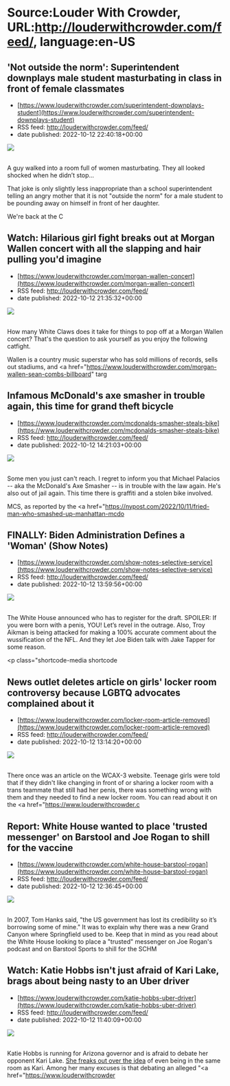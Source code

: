 # Source:Louder With Crowder, URL:http://louderwithcrowder.com/feed/, language:en-US

## 'Not outside the norm': Superintendent downplays male student masturbating in class in front of female classmates
 - [https://www.louderwithcrowder.com/superintendent-downplays-student](https://www.louderwithcrowder.com/superintendent-downplays-student)
 - RSS feed: http://louderwithcrowder.com/feed/
 - date published: 2022-10-12 22:40:18+00:00

<img src="https://www.louderwithcrowder.com/media-library/image.png?id=31933427&amp;width=1245&amp;height=700&amp;coordinates=0%2C0%2C0%2C137" /><br /><br /><p>A guy walked into a room full of women masturbating. They all looked shocked when he didn’t stop...</p><p>That joke is only slightly less inappropriate than a school superintendent telling an angry mother that it is not "outside the norm" for a male student to be pounding away on himself in front of her daughter.</p><p>We're back at the C

## Watch: Hilarious girl fight breaks out at Morgan Wallen concert with all the slapping and hair pulling you'd imagine
 - [https://www.louderwithcrowder.com/morgan-wallen-concert](https://www.louderwithcrowder.com/morgan-wallen-concert)
 - RSS feed: http://louderwithcrowder.com/feed/
 - date published: 2022-10-12 21:35:32+00:00

<img src="https://www.louderwithcrowder.com/media-library/image.png?id=31920791&amp;width=1200&amp;height=800&amp;coordinates=0%2C0%2C23%2C0" /><br /><br /><p>How many White Claws does it take for things to pop off at a Morgan Wallen concert? That's the question to ask yourself as you enjoy the following catfight. </p><p>Wallen is a country music superstar who has sold millions of records, sells out stadiums, and <a href="https://www.louderwithcrowder.com/morgan-wallen-sean-combs-billboard" targ

## Infamous McDonald's axe smasher in trouble again, this time for grand theft bicycle
 - [https://www.louderwithcrowder.com/mcdonalds-smasher-steals-bike](https://www.louderwithcrowder.com/mcdonalds-smasher-steals-bike)
 - RSS feed: http://louderwithcrowder.com/feed/
 - date published: 2022-10-12 14:21:03+00:00

<img src="https://www.louderwithcrowder.com/media-library/image.png?id=31896560&amp;width=1200&amp;height=600&amp;coordinates=0%2C0%2C0%2C252" /><br /><br /><p>Some men you just can't reach. I regret to inform you that Michael Palacios -- aka the McDonald's Axe Smasher -- is in trouble with the law again. He's also out of jail again. This time there is graffiti and a stolen bike involved.</p><p>MCS, as reported by the <a href="https://nypost.com/2022/10/11/fried-man-who-smashed-up-manhattan-mcdo

## FINALLY: Biden Administration Defines a 'Woman' (Show Notes)
 - [https://www.louderwithcrowder.com/show-notes-selective-service](https://www.louderwithcrowder.com/show-notes-selective-service)
 - RSS feed: http://louderwithcrowder.com/feed/
 - date published: 2022-10-12 13:59:56+00:00

<img src="https://www.louderwithcrowder.com/media-library/image.jpg?id=31896578&amp;width=1200&amp;height=600&amp;coordinates=0%2C0%2C0%2C80" /><br /><br /><p>The White House announced who has to register for the draft. SPOILER: If you were born with a penis, YOU! Let’s revel in the outrage. Also, Troy Aikman is being attacked for making a 100% accurate comment about the wussification of the NFL. And they let Joe Biden talk with Jake Tapper for some reason.</p><p class="shortcode-media shortcode

## News outlet deletes article on girls' locker room controversy because LGBTQ advocates complained about it
 - [https://www.louderwithcrowder.com/locker-room-article-removed](https://www.louderwithcrowder.com/locker-room-article-removed)
 - RSS feed: http://louderwithcrowder.com/feed/
 - date published: 2022-10-12 13:14:20+00:00

<img src="https://www.louderwithcrowder.com/media-library/image.png?id=31896307&amp;width=1245&amp;height=700&amp;coordinates=0%2C68%2C0%2C50" /><br /><br /><p>There once was an article on the WCAX-3 website. Teenage girls were told that if they didn't like changing in front of or sharing a locker room with a trans teammate that still had her penis, there was something wrong with them and they needed to find a new locker room. You can read about it on the <a href="https://www.louderwithcrowder.c

## Report: White House wanted to place 'trusted messenger' on Barstool and Joe Rogan to shill for the vaccine
 - [https://www.louderwithcrowder.com/white-house-barstool-rogan](https://www.louderwithcrowder.com/white-house-barstool-rogan)
 - RSS feed: http://louderwithcrowder.com/feed/
 - date published: 2022-10-12 12:36:45+00:00

<img src="https://www.louderwithcrowder.com/media-library/image.png?id=31896146&amp;width=1200&amp;height=800&amp;coordinates=0%2C0%2C24%2C0" /><br /><br /><p>In 2007, Tom Hanks said, "the US government has lost its credibility so it’s borrowing some of mine." It was to explain why there was a new Grand Canyon where Springfield used to be. Keep that in mind as you read about the White House looking to place a "trusted" messenger on Joe Rogan's podcast and on Barstool Sports to shill for the SCHM

## Watch: Katie Hobbs isn't just afraid of Kari Lake, brags about being nasty to an Uber driver
 - [https://www.louderwithcrowder.com/katie-hobbs-uber-driver](https://www.louderwithcrowder.com/katie-hobbs-uber-driver)
 - RSS feed: http://louderwithcrowder.com/feed/
 - date published: 2022-10-12 11:40:09+00:00

<img src="https://www.louderwithcrowder.com/media-library/image.jpg?id=31894429&amp;width=1200&amp;height=800&amp;coordinates=24%2C0%2C0%2C0" /><br /><br /><p>Katie Hobbs is running for Arizona governor and is afraid to debate her opponent Kari Lake. <a href="https://www.louderwithcrowder.com/kari-lake-town-hall-hobbs" target="_blank">She freaks out over the idea</a> of even being in the same room as Kari. Among her many excuses is that debating an alleged "<a href="https://www.louderwithcrowder

